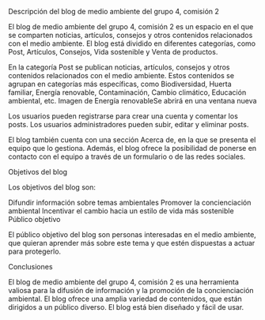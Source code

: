 Descripción del blog de medio ambiente del grupo 4, comisión 2

El blog de medio ambiente del grupo 4, comisión 2 es un espacio en el que se comparten noticias, artículos, consejos y otros contenidos relacionados con el medio ambiente. El blog está dividido en diferentes categorías, como Post, Artículos, Consejos, Vida sostenible y Venta de productos.

En la categoría Post se publican noticias, artículos, consejos y otros contenidos relacionados con el medio ambiente. Estos contenidos se agrupan en categorías más específicas, como Biodiversidad, Huerta familiar, Energía renovable, Contaminación, Cambio climático, Educación ambiental, etc.
Imagen de Energía renovableSe abrirá en una ventana nueva



Los usuarios pueden registrarse para crear una cuenta y comentar los posts. Los usuarios administradores pueden subir, editar y eliminar posts.

El blog también cuenta con una sección Acerca de, en la que se presenta el equipo que lo gestiona. Además, el blog ofrece la posibilidad de ponerse en contacto con el equipo a través de un formulario o de las redes sociales.

Objetivos del blog

Los objetivos del blog son:

Difundir información sobre temas ambientales
Promover la concienciación ambiental
Incentivar el cambio hacia un estilo de vida más sostenible
Público objetivo

El público objetivo del blog son personas interesadas en el medio ambiente, que quieran aprender más sobre este tema y que estén dispuestas a actuar para protegerlo.

Conclusiones

El blog de medio ambiente del grupo 4, comisión 2 es una herramienta valiosa para la difusión de información y la promoción de la concienciación ambiental. El blog ofrece una amplia variedad de contenidos, que están dirigidos a un público diverso. El blog está bien diseñado y fácil de usar.